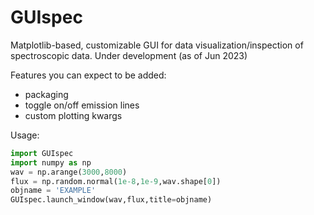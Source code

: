 # GUIspec
Matplotlib-based, customizable GUI for data visualization/inspection of spectroscopic data.
Under development (as of Jun 2023)

Features you can expect to be added:
- packaging
- toggle on/off emission lines
- custom plotting kwargs

Usage:
~~~python
import GUIspec
import numpy as np
wav = np.arange(3000,8000)
flux = np.random.normal(1e-8,1e-9,wav.shape[0])
objname = 'EXAMPLE'
GUIspec.launch_window(wav,flux,title=objname)
~~~
